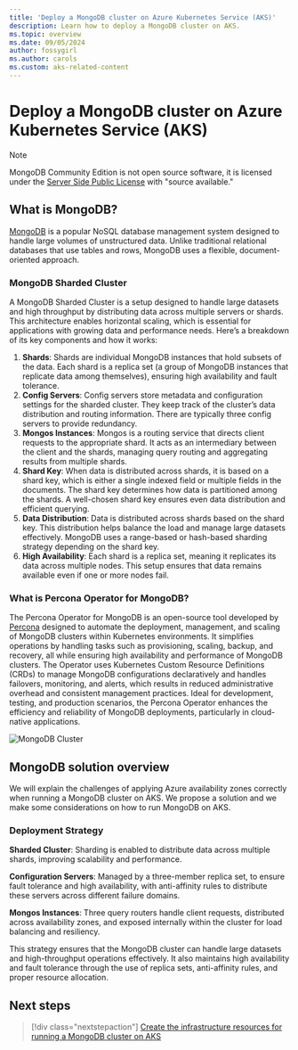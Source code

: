 ```yaml
---
title: 'Deploy a MongoDB cluster on Azure Kubernetes Service (AKS)'
description: Learn how to deploy a MongoDB cluster on AKS.
ms.topic: overview
ms.date: 09/05/2024
author: fossygirl
ms.author: carols
ms.custom: aks-related-content
---
```


# Deploy a MongoDB cluster on Azure Kubernetes Service (AKS)

> [!NOTE]
> MongoDB Community Edition is not open source software, it is licensed under the [Server Side Public License](https://en.wikipedia.org/wiki/Server_Side_Public_License) with "source available."

## What is MongoDB?
[MongoDB](https://www.mongodb.com/) is a popular NoSQL database management system designed to handle large volumes of unstructured data. Unlike traditional relational databases that use tables and rows, MongoDB uses a flexible, document-oriented approach.

### MongoDB Sharded Cluster
A MongoDB Sharded Cluster is a setup designed to handle large datasets and high throughput by distributing data across multiple servers or shards. This architecture enables horizontal scaling, which is essential for applications with growing data and performance needs. Here’s a breakdown of its key components and how it works:

1. **Shards**: Shards are individual MongoDB instances that hold subsets of the data. Each shard is a replica set (a group of MongoDB instances that replicate data among themselves), ensuring high availability and fault tolerance.
2. **Config Servers**: Config servers store metadata and configuration settings for the sharded cluster. They keep track of the cluster’s data distribution and routing information. There are typically three config servers to provide redundancy.
3. **Mongos Instances**: Mongos is a routing service that directs client requests to the appropriate shard. It acts as an intermediary between the client and the shards, managing query routing and aggregating results from multiple shards.
4. **Shard Key**: When data is distributed across shards, it is based on a shard key, which is either a single indexed field or multiple fields in the documents. The shard key determines how data is partitioned among the shards. A well-chosen shard key ensures even data distribution and efficient querying.
5. **Data Distribution**: Data is distributed across shards based on the shard key. This distribution helps balance the load and manage large datasets effectively. MongoDB uses a range-based or hash-based sharding strategy depending on the shard key.
6. **High Availability**: Each shard is a replica set, meaning it replicates its data across multiple nodes. This setup ensures that data remains available even if one or more nodes fail.

### What is Percona Operator for MongoDB?

The Percona Operator for MongoDB is an open-source tool developed by [Percona](https://www.percona.com/) designed to automate the deployment, management, and scaling of MongoDB clusters within Kubernetes environments. It simplifies operations by handling tasks such as provisioning, scaling, backup, and recovery, all while ensuring high availability and performance of MongoDB clusters. The Operator uses Kubernetes Custom Resource Definitions (CRDs) to manage MongoDB configurations declaratively and handles failovers, monitoring, and alerts, which results in reduced administrative overhead and consistent management practices. Ideal for development, testing, and production scenarios, the Percona Operator enhances the efficiency and reliability of MongoDB deployments, particularly in cloud-native applications.

![MongoDB Cluster](../media/mongodb-shared-cluster.png)

## MongoDB solution overview

We will explain the challenges of applying Azure availability zones correctly when running a MongoDB cluster on AKS. We propose a solution and we make some considerations on how to run MongoDB on AKS.

### Deployment Strategy

**Sharded Cluster**: Sharding is enabled to distribute data across multiple shards, improving scalability and performance.

**Configuration Servers**: Managed by a three-member replica set, to ensure fault tolerance and high availability, with anti-affinity rules to distribute these servers across different failure domains.

**Mongos Instances**: Three query routers handle client requests, distributed across availability zones, and exposed internally within the cluster for load balancing and resiliency.

This strategy ensures that the MongoDB cluster can handle large datasets and high-throughput operations effectively. It also maintains high availability and fault tolerance through the use of replica sets, anti-affinity rules, and proper resource allocation.

## Next steps

> [!div class="nextstepaction"]
> [Create the infrastructure resources for running a MongoDB cluster on AKS](./create-mongodb-infrastructure.md)